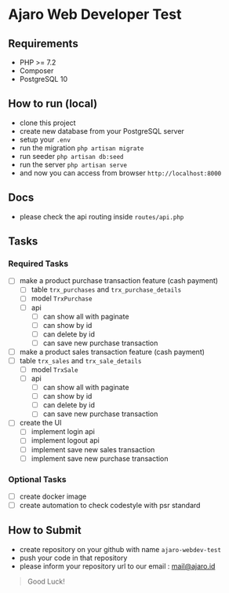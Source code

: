 # Ajaro Web Developer Test

## Requirements

* PHP >= 7.2
* Composer
* PostgreSQL 10

## How to run (local)

* clone this project
* create new database from your PostgreSQL server
* setup your `.env`
* run the migration `php artisan migrate`
* run seeder `php artisan db:seed`
* run the server `php artisan serve`
* and now you can access from browser `http://localhost:8000`

## Docs

* please check the api routing inside `routes/api.php`

## Tasks

### Required Tasks

- [ ] make a product purchase transaction feature (cash payment)
    - [ ] table `trx_purchases` and `trx_purchase_details`
    - [ ] model `TrxPurchase`
    - [ ] api
        - [ ] can show all with paginate
        - [ ] can show by id
        - [ ] can delete by id
        - [ ] can save new purchase transaction
- [ ] make a product sales transaction feature (cash payment)
- [ ] table `trx_sales` and `trx_sale_details`
    - [ ] model `TrxSale`
    - [ ] api
        - [ ] can show all with paginate
        - [ ] can show by id
        - [ ] can delete by id
        - [ ] can save new purchase transaction
- [ ] create the UI
    - [ ] implement login api
    - [ ] implement logout api
    - [ ] implement save new sales transaction
    - [ ] implement save new purchase transaction

### Optional Tasks

- [ ] create docker image
- [ ] create automation to check codestyle with psr standard

## How to Submit

* create repository on your github with name `ajaro-webdev-test`
* push your code in that repository
* please inform your repository url to our email : [mail@ajaro.id](mailto:mail@ajaro.id)

> Good Luck!
